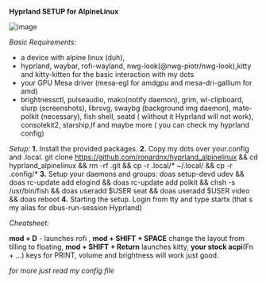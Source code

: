 **Hyprland SETUP for AlpineLinux**

![image](https://github.com/ronardnx/hyprland_alpinelinux/assets/23416091/ef390290-3635-47f8-a225-cc54e17d59ec)


_Basic Requirements:_

- a device with alpine linux (duh),
- hyprland, waybar, rofi-wayland, nwg-look(@nwg-piotr/nwg-look),kitty and kitty-kitten for the basic interaction with my dots
- your GPU Mesa driver (mesa-egl for amdgpu and mesa-dri-gallium for amd)
- brightnessctl, pulseaudio, mako(notify daemon), grim, wl-clipboard, slurp (screenshots), librsvg, swaybg (background img daemon), mate-polkit (necessary), fish shell, seatd ( wiithout it Hyprland will not work), consolekit2, starship,lf  and maybe more ( you can check my hyprland config)

_Setup:_
**1.** Install the provided packages.
**2.** Copy my dots over your.config and .local. 
git clone https://github.com/ronardnx/hyprland_alpinelinux &&
cd hyprland_alpinelinux &&
rm -rf .git && 
cp -r .local/* ~/.local/ &&
cp -r .config/* 
**3.** Setup your daemons and groups:
doas setup-devd udev &&
doas rc-update add elogind &&
doas rc-update add polkit &&
chsh -s /usr/bin/fish &&
doas useradd $USER seat &&
doas useradd $USER video && 
doas reboot
**4.** Starting the setup.
Login from tty and type startx (that s my alias for dbus-run-session Hyprland)

_Cheatsheet:_

**mod + D**  - launches rofi ,
**mod + SHIFT + SPACE** change the layout from tilling to floating,
**mod + SHIFT + Return** launches kitty,
**your stock acpi**(Fn + ...) keys for PRINT, volume and brightness will work just good.

_for more just read my config file_

